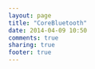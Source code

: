 ```yaml
---
layout: page
title: "CoreBluetooth"
date: 2014-04-09 10:50
comments: true
sharing: true
footer: true
---
```

